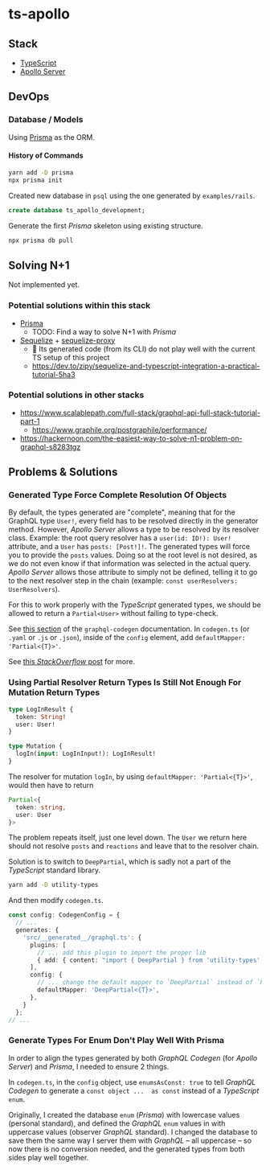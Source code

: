 # ts-apollo

## Stack

- [TypeScript](https://www.typescriptlang.org/)
- [Apollo Server](https://www.apollographql.com/docs/apollo-server)

## DevOps

### Database / Models

Using [Prisma](https://www.prisma.io/docs/getting-started) as the ORM.

#### History of Commands

```bash
yarn add -D prisma
npx prisma init
```

Created new database in `psql` using the one generated by `examples/rails`.

```sql
create database ts_apollo_development;
```

Generate the first _Prisma_ skeleton using existing structure.

```bash
npx prisma db pull
```

## Solving N+1

Not implemented yet.

### Potential solutions within this stack

- [Prisma](https://www.prisma.io/)
  - TODO: Find a way to solve N+1 with _Prisma_
- [Sequelize](https://sequelize.org/) + [sequelize-proxy](https://github.com/oney/sequelize-proxy)
  - 🛑 Its generated code (from its CLI) do not play well with the current TS setup of this project
  - https://dev.to/zipy/sequelize-and-typescript-integration-a-practical-tutorial-5ha3

### Potential solutions in other stacks

- https://www.scalablepath.com/full-stack/graphql-api-full-stack-tutorial-part-1
  - https://www.graphile.org/postgraphile/performance/
- https://hackernoon.com/the-easiest-way-to-solve-n1-problem-on-graphql-s8283tgz

## Problems & Solutions

### Generated Type Force Complete Resolution Of Objects

By default, the types generated are "complete", meaning that for the GraphQL type `User!`, every field has to be resolved directly in the generator method. However, _Apollo Server_ allows a type to be resolved by its resolver class. Example: the root query resolver has a `user(id: ID!): User!` attribute, and a `User` has `posts: [Post!]!`. The generated types will force you to provide the `posts` values. Doing so at the root level is not desired, as we do not even know if that information was selected in the actual query. _Apollo Server_ allows those attribute to simply not be defined, telling it to go to the next resolver step in the chain (example: `const userResolvers: UserResolvers`).

For this to work properly with the _TypeScript_ generated types, we should be allowed to return a `Partial<User>` without failing to type-check.

See [this section](https://the-guild.dev/blog/better-type-safety-for-resolvers-with-graphql-codegen#whats-next) of the `graphql-codegen` documentation. In `codegen.ts` (or `.yaml` or `.js` or `.json`), inside of the `config` element, add `defaultMapper: 'Partial<{T}>'`.

See [this _StackOverflow_ post](https://stackoverflow.com/questions/77511383/forced-to-specify-relation-values-in-resolvers-with-apolloserver-and-typescript/77558629#77558629) for more.

### Using Partial Resolver Return Types Is Still Not Enough For Mutation Return Types

```graphql
type LogInResult {
  token: String!
  user: User!
}

type Mutation {
  logIn(input: LogInInput!): LogInResult!
}
```
The resolver for mutation `logIn`, by using `defaultMapper: 'Partial<{T}>'`, would then have to return

```ts
Partial<{
  token: string,
  user: User
}>
```

The problem repeats itself, just one level down. The `User` we return here should not resolve `posts` and `reactions` and leave that to the resolver chain.

Solution is to switch to `DeepPartial`, which is sadly not a part of the _TypeScript_ standard library.

```bash
yarn add -D utility-types
```

And then modify `codegen.ts`.

```ts
const config: CodegenConfig = {
  // ...
  generates: {
    'src/__generated__/graphql.ts': {
      plugins: [
        // ... add this plugin to import the proper lib
        { add: { content: "import { DeepPartial } from 'utility-types';" } },
      ],
      config: {
        // ... change the default mapper to `DeepPartial` instead of `Partial`
        defaultMapper: 'DeepPartial<{T}>',
      },
    }
  };
// ...
```

### Generate Types For Enum Don't Play Well With Prisma

In order to align the types generated by both _GraphQL Codegen_ (for _Apollo Server_) and _Prisma_, I needed to ensure 2 things.

In `codegen.ts`, in the `config` object, use `enumsAsConst: true` to tell _GraphQL Codegen_ to generate a `const object ...  as const` instead of a _TypeScript_ `enum`.

Originally, I created the database `enum` (_Prisma_) with lowercase values (personal standard), and defined the _GraphQL_ `enum` values in with uppercase values (observer _GraphQL_ standard). I changed the database to save them the same way I server them with _GraphQL_ – all uppercase – so now there is no conversion needed, and the generated types from both sides play well together.
